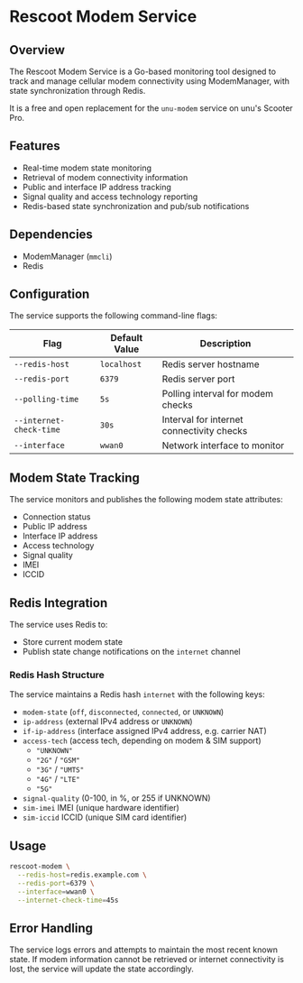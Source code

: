 # Rescoot Modem Service

## Overview

The Rescoot Modem Service is a Go-based monitoring tool designed to track and manage cellular modem connectivity using ModemManager, with state synchronization through Redis.

It is a free and open replacement for the `unu-modem` service on unu's Scooter Pro.

## Features

- Real-time modem state monitoring
- Retrieval of modem connectivity information
- Public and interface IP address tracking
- Signal quality and access technology reporting
- Redis-based state synchronization and pub/sub notifications

## Dependencies

- ModemManager (`mmcli`)
- Redis

## Configuration

The service supports the following command-line flags:

| Flag               | Default Value | Description                             |
|--------------------|---------------|-----------------------------------------|
| `--redis-host`     | `localhost`   | Redis server hostname                   |
| `--redis-port`     | `6379`        | Redis server port                       |
| `--polling-time`   | `5s`          | Polling interval for modem checks       |
| `--internet-check-time` | `30s`    | Interval for internet connectivity checks |
| `--interface`      | `wwan0`       | Network interface to monitor            |

## Modem State Tracking

The service monitors and publishes the following modem state attributes:

- Connection status
- Public IP address
- Interface IP address
- Access technology
- Signal quality
- IMEI
- ICCID

## Redis Integration

The service uses Redis to:
- Store current modem state
- Publish state change notifications on the `internet` channel

### Redis Hash Structure

The service maintains a Redis hash `internet` with the following keys:
- `modem-state` (`off`, `disconnected`, `connected`, or `UNKNOWN`)
- `ip-address` (external IPv4 address or `UNKNOWN`)
- `if-ip-address` (interface assigned IPv4 address, e.g. carrier NAT)
- `access-tech` (access tech, depending on modem & SIM support)
     - `"UNKNOWN"`
     - `"2G"` / `"GSM"`
     - `"3G"` / `"UMTS"`
     - `"4G"` / `"LTE"`
     - `"5G"`
- `signal-quality` (0-100, in %, or 255 if UNKNOWN)
- `sim-imei` IMEI (unique hardware identifier)
- `sim-iccid` ICCID (unique SIM card identifier)

## Usage

```bash
rescoot-modem \
  --redis-host=redis.example.com \
  --redis-port=6379 \
  --interface=wwan0 \
  --internet-check-time=45s
```

## Error Handling

The service logs errors and attempts to maintain the most recent known state. If modem information cannot be retrieved or internet connectivity is lost, the service will update the state accordingly.

